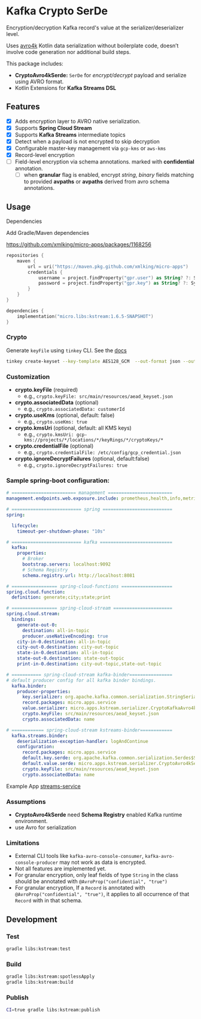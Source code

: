 # Kafka Crypto SerDe

Encryption/decryption Kafka record's value at the serializer/deserializer level.

Uses [avro4k](https://github.com/avro-kotlin/avro4k) Kotlin data serialization without boilerplate code, doesn’t involve code generation nor additional build steps.

This package includes:
- **CryptoAvro4kSerde:** `SerDe` for _encrypt/decrypt_ payload and serialize using AVRO format.  
- Kotlin Extensions for **Kafka Streams DSL**

## Features 

- [x] Adds encryption layer to AVRO native serialization.
- [x] Supports **Spring Cloud Stream**
- [x] Supports **Kafka Streams** intermediate topics
- [x] Detect when a payload is not encrypted to skip decryption
- [x] Configurable master-key management via `gcp-kms` or `aws-kms` 
- [x] Record-level encryption
- [ ] Field-level encryption via schema annotations. marked with **confidential** annotation.
  - [ ] when **granular** flag is enabled, encrypt _string_, _binary_ fields matching to provided **avpaths** or **avpaths** derived from avro schema annotations. 

## Usage

Dependencies 

Add Gradle/Maven dependencies

https://github.com/xmlking/micro-apps/packages/1168256

```kotlin
repositories {
    maven {
        url = uri("https://maven.pkg.github.com/xmlking/micro-apps")
        credentials {
            username = project.findProperty("gpr.user") as String? ?: System.getenv("USERNAME")
            password = project.findProperty("gpr.key") as String? ?: System.getenv("TOKEN")
        }
    }
}

dependencies {
    implementation("micro.libs:kstream:1.6.5-SNAPSHOT")
}
```

### Crypto

Generate `keyFile` using `tinkey` CLI. See the [docs](../crypto)

```bash
tinkey create-keyset --key-template AES128_GCM  --out-format json --out aead_keyset.json
```

### Customization

- **crypto.keyFile** (required)
  - e.g., `crypto.keyFile: src/main/resources/aead_keyset.json`
- **crypto.associatedData** (optional)
    - e.g., `crypto.associatedData: customerId`
- **crypto.useKms** (optional, default: false)
  - e.g., `crypto.useKms: true`
- **crypto.kmsUri** (optional, default: all KMS keys)
  - e.g., `crypto.kmsUri: gcp-kms://projects/*/locations/*/keyRings/*/cryptoKeys/*`
- **crypto.credentialFile** (optional)
  - e.g., `crypto.credentialFile: /etc/config/gcp_credential.json`
- **crypto.ignoreDecryptFailures** (optional, default:false)
    - e.g., `crypto.ignoreDecryptFailures: true`

### Sample spring-boot configuration:

```yaml
# ======================== management ========================
management.endpoints.web.exposure.include: prometheus,health,info,metrics,bindings,kafkastreamstopology

# ========================== spring ==========================
spring:

  lifecycle:
    timeout-per-shutdown-phase: "10s"

# ========================== kafka ===========================
  kafka:
    properties:
      # Broker
      bootstrap.servers: localhost:9092
      # Schema Registry
      schema.registry.url: http://localhost:8081

# ================= spring-cloud-functions ===================
spring.cloud.function:
  definition: generate;city;state;print

# ================= spring-cloud-stream ======================
spring.cloud.stream:
  bindings:
    generate-out-0:
      destination: all-in-topic
      producer.useNativeEncoding: true
    city-in-0.destination: all-in-topic
    city-out-0.destination: city-out-topic
    state-in-0.destination: all-in-topic
    state-out-0.destination: state-out-topic
    print-in-0.destination: city-out-topic,state-out-topic

# =========== spring-cloud-stream kafka-binder================
# default producer config for all kafka binder bindings.
  kafka.binder:
    producer-properties:
      key.serializer: org.apache.kafka.common.serialization.StringSerializer
      record.packages: micro.apps.service
      value.serializer: micro.apps.kstream.serializer.CryptoKafkaAvro4kSerializer
      crypto.keyFile: src/main/resources/aead_keyset.json
      crypto.associatedData: name

# ============ spring-cloud-stream kstreams-binder============
  kafka.streams.binder:
    deserialization-exception-handler: logAndContinue
    configuration:
      record.packages: micro.apps.service
      default.key.serde: org.apache.kafka.common.serialization.Serdes$StringSerde
      default.value.serde: micro.apps.kstream.serializer.CryptoAvro4kSerde
      crypto.keyFile: src/main/resources/aead_keyset.json
      crypto.associatedData: name
```

Example App [streams-service](../../apps/streams-service)

### Assumptions

- **CryptoAvro4kSerde** need **Schema Registry** enabled Kafka runtime environment.
- use Avro for serialization

### Limitations

- External CLI tools like `kafka-avro-console-consumer`, `kafka-avro-console-producer` may not work as data is encrypted. 
- Not all features are implemented yet.
- For granular encryption, only leaf fields of type `String` in the class should be annotated with `@AvroProp("confidential", "true")`   
- For granular encryption, If a `Record` is annotated with `@AvroProp("confidential", "true")`, it applies to all occurrence of that `Record` with in that schema.    

## Development

### Test

```bash
gradle libs:kstream:test
```

### Build

```bash
gradle libs:kstream:spotlessApply
gradle libs:kstream:build
```

### Publish

```bash
CI=true gradle libs:kstream:publish
```
